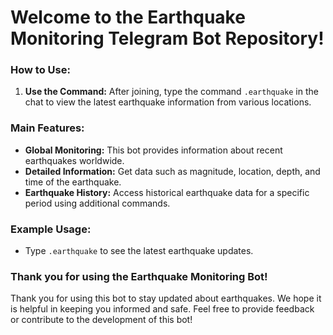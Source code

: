 # **Welcome to the Earthquake Monitoring Telegram Bot Repository!**

### **How to Use:**

1. **Use the Command:** After joining, type the command `.earthquake` in the chat to view the latest earthquake information from various locations.

### **Main Features:**

- **Global Monitoring:** This bot provides information about recent earthquakes worldwide.
- **Detailed Information:** Get data such as magnitude, location, depth, and time of the earthquake.
- **Earthquake History:** Access historical earthquake data for a specific period using additional commands.

### **Example Usage:**

- Type `.earthquake` to see the latest earthquake updates.

### **Thank you for using the Earthquake Monitoring Bot!**

Thank you for using this bot to stay updated about earthquakes. We hope it is helpful in keeping you informed and safe. Feel free to provide feedback or contribute to the development of this bot!
